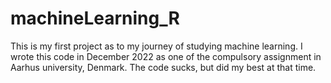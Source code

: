 # machineLearning_R
This is my first project as to my journey of studying machine learning.
I wrote this code in December 2022 as one of the compulsory assignment in Aarhus university, Denmark.
The code sucks, but did my best at that time.
